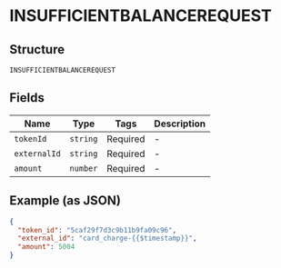 
# INSUFFICIENTBALANCEREQUEST

## Structure

`INSUFFICIENTBALANCEREQUEST`

## Fields

| Name | Type | Tags | Description |
|  --- | --- | --- | --- |
| `tokenId` | `string` | Required | - |
| `externalId` | `string` | Required | - |
| `amount` | `number` | Required | - |

## Example (as JSON)

```json
{
  "token_id": "5caf29f7d3c9b11b9fa09c96",
  "external_id": "card_charge-{{$timestamp}}",
  "amount": 5004
}
```

